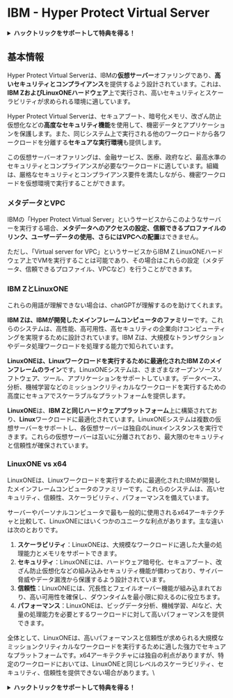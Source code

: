 # IBM - Hyper Protect Virtual Server

<details>

<summary><strong>ハックトリックをサポートして特典を得る！</strong></summary>

* **会社をハックトリックで宣伝したい**場合や、**最新バージョンのPEASSにアクセスしたり、HackTricksをPDFでダウンロード**したい場合は、[**サブスクリプションプラン**](https://github.com/sponsors/carlospolop)をチェックしてください！
* [**公式PEASS＆HackTricksグッズ**](https://peass.creator-spring.com)を手に入れましょう
* [**The PEASS Family**](https://opensea.io/collection/the-peass-family)を発見しましょう。独占的な[**NFT**](https://opensea.io/collection/the-peass-family)のコレクションです
* 💬 [**Discordグループ**](https://discord.gg/hRep4RUj7f)または[**Telegramグループ**](https://t.me/peass)に参加するか、**Twitter**で私をフォローしてください 🐦 [**@carlospolopm**](https://twitter.com/carlospolopm)
* **ハッキングのトリックを共有するには、PRを** [**HackTricks**](https://github.com/carlospolop/hacktricks) **および** [**HackTricks Cloud**](https://github.com/carlospolop/hacktricks-cloud) **のGitHubリポジトリに提出してください。**

</details>

## 基本情報

Hyper Protect Virtual Serverは、IBMの**仮想サーバー**オファリングであり、**高いセキュリティとコンプライアンス**を提供するよう設計されています。これは、**IBM ZおよびLinuxONEハードウェア**上で実行され、高いセキュリティとスケーラビリティが求められる環境に適しています。

Hyper Protect Virtual Serverは、セキュアブート、暗号化メモリ、改ざん防止仮想化などの**高度なセキュリティ機能**を使用して、機密データとアプリケーションを保護します。また、同じシステム上で実行される他のワークロードから各ワークロードを分離する**セキュアな実行環境**も提供します。

この仮想サーバーオファリングは、金融サービス、医療、政府など、最高水準のセキュリティとコンプライアンスが必要なワークロードに適しています。組織は、厳格なセキュリティとコンプライアンス要件を満たしながら、機密ワークロードを仮想環境で実行することができます。

### メタデータとVPC

IBMの「Hyper Protect Virtual Server」というサービスからこのようなサーバーを実行する場合、**メタデータへのアクセスの設定、信頼できるプロファイルのリンク、ユーザーデータの使用、さらにはVPCへの配置**はできません。

ただし、「Virtual server for VPC」というサービスからIBM Z LinuxONEハードウェア上でVMを実行することは可能であり、その場合はこれらの設定（メタデータ、信頼できるプロファイル、VPCなど）を行うことができます。

### IBM ZとLinuxONE

これらの用語が理解できない場合は、chatGPTが理解するのを助けてくれます。

**IBM Zは、IBMが開発したメインフレームコンピュータのファミリー**です。これらのシステムは、高性能、高可用性、高セキュリティの企業向けコンピューティングを実現するために設計されています。IBM Zは、大規模なトランザクションやデータ処理ワークロードを処理する能力で知られています。

**LinuxONEは、Linuxワークロードを実行するために最適化されたIBM Zのメインフレームのライン**です。LinuxONEシステムは、さまざまなオープンソースソフトウェア、ツール、アプリケーションをサポートしています。データベース、分析、機械学習などのミッションクリティカルなワークロードを実行するための高度にセキュアでスケーラブルなプラットフォームを提供します。

**LinuxONE**は、**IBM Zと同じハードウェアプラットフォーム**上に構築されており、**Linux**ワークロードに最適化されています。LinuxONEシステムは複数の仮想サーバーをサポートし、各仮想サーバーは独自のLinuxインスタンスを実行できます。これらの仮想サーバーは互いに分離されており、最大限のセキュリティと信頼性が確保されています。

### LinuxONE vs x64

LinuxONEは、Linuxワークロードを実行するために最適化されたIBMが開発したメインフレームコンピュータのファミリーです。これらのシステムは、高いセキュリティ、信頼性、スケーラビリティ、パフォーマンスを備えています。

サーバーやパーソナルコンピュータで最も一般的に使用されるx64アーキテクチャと比較して、LinuxONEにはいくつかのユニークな利点があります。主な違いは次のとおりです。

1. **スケーラビリティ**：LinuxONEは、大規模なワークロードに適した大量の処理能力とメモリをサポートできます。
2. **セキュリティ**：LinuxONEには、ハードウェア暗号化、セキュアブート、改ざん防止仮想化などの組み込みセキュリティ機能が備わっており、サイバー脅威やデータ漏洩から保護するよう設計されています。
3. **信頼性**：LinuxONEには、冗長性とフェイルオーバー機能が組み込まれており、高い可用性を確保し、ダウンタイムを最小限に抑えるのに役立ちます。
4. **パフォーマンス**：LinuxONEは、ビッグデータ分析、機械学習、AIなど、大量の処理能力を必要とするワークロードに対して高いパフォーマンスを提供できます。

全体として、LinuxONEは、高いパフォーマンスと信頼性が求められる大規模なミッションクリティカルなワークロードを実行するために適した強力でセキュアなプラットフォームです。x64アーキテクチャには独自の利点がありますが、特定のワークロードにおいては、LinuxONEと同じレベルのスケーラビリティ、セキュリティ、信頼性を提供できない場合があります。\


<details>

<summary><strong>ハックトリックをサポートして特典を得る！</strong></summary>

* **会社をハックトリックで宣伝したい**場合や、**最新バージョンのPEASSにアクセスしたり、HackTricksをPDFでダウンロード**したい場合は、[**サブスクリプションプラン**](https://github.com/sponsors/carlospolop)をチェックしてください！
* [**公式PEASS＆HackTricksグッズ**](https://peass.creator-spring.com)を手に入れましょう
* [**The PEASS Family**](https://opensea.io/collection/the-peass-family)を発見しましょう。独占的な[**NFT**](https://opensea.io/collection/the-peass-family)のコレクションです
* 💬 [**Discordグループ**](https://discord.gg/hRep4RUj7f)または[**Telegramグループ**](https://t.me/peass)に参加するか、**Twitter**で私をフォローしてください 🐦 [**@carlospolopm**](https://twitter.com/carlospolopm)
* **ハッキングのトリックを共有するには、PRを** [**HackTricks**](https://github.com/carlospolop/hacktricks) **および** [**HackTricks Cloud**](https://github.com/carlospolop/hacktricks-cloud) **のGitHubリポジトリに提出してください。**

</details
